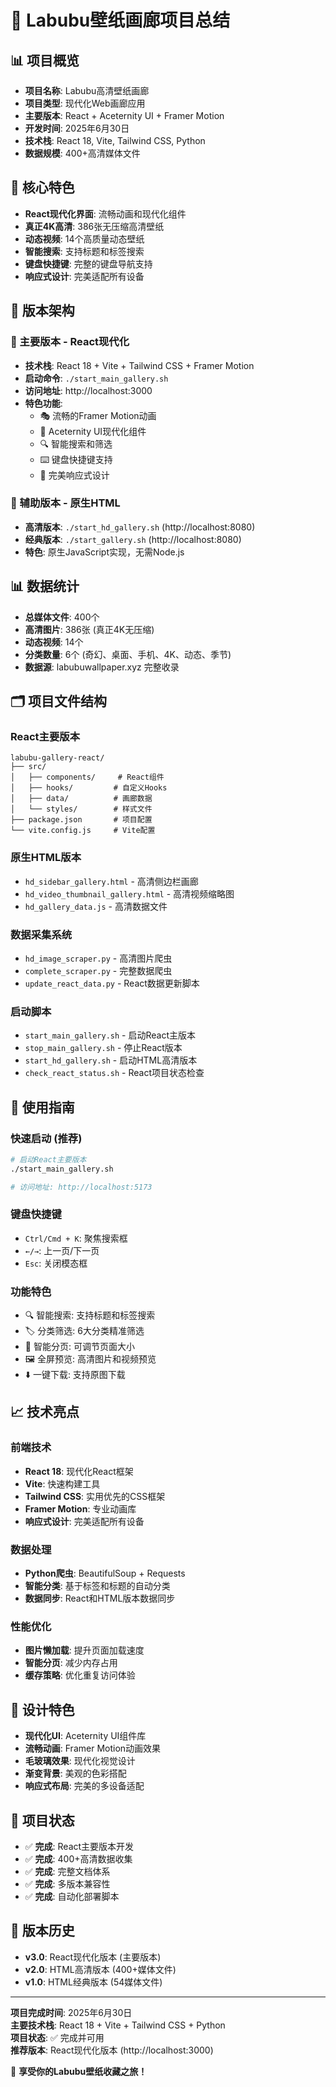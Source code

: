 # 🐰 Labubu壁纸画廊项目总结

## 📊 项目概览
- **项目名称**: Labubu高清壁纸画廊
- **项目类型**: 现代化Web画廊应用
- **主要版本**: React + Aceternity UI + Framer Motion
- **开发时间**: 2025年6月30日
- **技术栈**: React 18, Vite, Tailwind CSS, Python
- **数据规模**: 400+高清媒体文件

## 🌟 核心特色
- **React现代化界面**: 流畅动画和现代化组件
- **真正4K高清**: 386张无压缩高清壁纸
- **动态视频**: 14个高质量动态壁纸
- **智能搜索**: 支持标题和标签搜索
- **键盘快捷键**: 完整的键盘导航支持
- **响应式设计**: 完美适配所有设备

## 🚀 版本架构

### 🌟 主要版本 - React现代化
- **技术栈**: React 18 + Vite + Tailwind CSS + Framer Motion
- **启动命令**: `./start_main_gallery.sh`
- **访问地址**: http://localhost:3000
- **特色功能**:
  - 🎭 流畅的Framer Motion动画
  - 🎨 Aceternity UI现代化组件
  - 🔍 智能搜索和筛选
  - ⌨️ 键盘快捷键支持
  - 📱 完美响应式设计

### 🎨 辅助版本 - 原生HTML
- **高清版本**: `./start_hd_gallery.sh` (http://localhost:8080)
- **经典版本**: `./start_gallery.sh` (http://localhost:8080)
- **特色**: 原生JavaScript实现，无需Node.js

## 📊 数据统计
- **总媒体文件**: 400个
- **高清图片**: 386张 (真正4K无压缩)
- **动态视频**: 14个
- **分类数量**: 6个 (奇幻、桌面、手机、4K、动态、季节)
- **数据源**: labubuwallpaper.xyz 完整收录

## 🗂️ 项目文件结构

### React主要版本
```
labubu-gallery-react/
├── src/
│   ├── components/     # React组件
│   ├── hooks/         # 自定义Hooks
│   ├── data/          # 画廊数据
│   └── styles/        # 样式文件
├── package.json       # 项目配置
└── vite.config.js     # Vite配置
```

### 原生HTML版本
- `hd_sidebar_gallery.html` - 高清侧边栏画廊
- `hd_video_thumbnail_gallery.html` - 高清视频缩略图
- `hd_gallery_data.js` - 高清数据文件

### 数据采集系统
- `hd_image_scraper.py` - 高清图片爬虫
- `complete_scraper.py` - 完整数据爬虫
- `update_react_data.py` - React数据更新脚本

### 启动脚本
- `start_main_gallery.sh` - 启动React主版本
- `stop_main_gallery.sh` - 停止React版本
- `start_hd_gallery.sh` - 启动HTML高清版本
- `check_react_status.sh` - React项目状态检查

## 🎯 使用指南

### 快速启动 (推荐)
```bash
# 启动React主要版本
./start_main_gallery.sh

# 访问地址: http://localhost:5173
```

### 键盘快捷键
- `Ctrl/Cmd + K`: 聚焦搜索框
- `←/→`: 上一页/下一页
- `Esc`: 关闭模态框

### 功能特色
- 🔍 智能搜索: 支持标题和标签搜索
- 🏷️ 分类筛选: 6大分类精准筛选
- 📄 智能分页: 可调节页面大小
- 🖼️ 全屏预览: 高清图片和视频预览
- ⬇️ 一键下载: 支持原图下载

## 📈 技术亮点

### 前端技术
- **React 18**: 现代化React框架
- **Vite**: 快速构建工具
- **Tailwind CSS**: 实用优先的CSS框架
- **Framer Motion**: 专业动画库
- **响应式设计**: 完美适配所有设备

### 数据处理
- **Python爬虫**: BeautifulSoup + Requests
- **智能分类**: 基于标签和标题的自动分类
- **数据同步**: React和HTML版本数据同步

### 性能优化
- **图片懒加载**: 提升页面加载速度
- **智能分页**: 减少内存占用
- **缓存策略**: 优化重复访问体验

## 🎨 设计特色
- **现代化UI**: Aceternity UI组件库
- **流畅动画**: Framer Motion动画效果
- **毛玻璃效果**: 现代化视觉设计
- **渐变背景**: 美观的色彩搭配
- **响应式布局**: 完美的多设备适配

## 📝 项目状态
- ✅ **完成**: React主要版本开发
- ✅ **完成**: 400+高清数据收集
- ✅ **完成**: 完整文档体系
- ✅ **完成**: 多版本兼容性
- ✅ **完成**: 自动化部署脚本

## 🔄 版本历史
- **v3.0**: React现代化版本 (主要版本)
- **v2.0**: HTML高清版本 (400+媒体文件)
- **v1.0**: HTML经典版本 (54媒体文件)

---

**项目完成时间**: 2025年6月30日  
**主要技术栈**: React 18 + Vite + Tailwind CSS + Python  
**项目状态**: ✅ 完成并可用  
**推荐版本**: React现代化版本 (http://localhost:3000)

🎉 **享受你的Labubu壁纸收藏之旅！**
